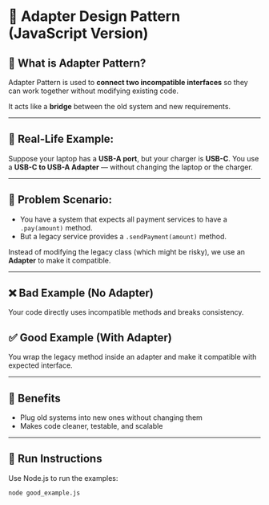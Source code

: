 # 🔌 Adapter Design Pattern (JavaScript Version)

## 📖 What is Adapter Pattern?

Adapter Pattern is used to **connect two incompatible interfaces** so they can work together without modifying existing code.

It acts like a **bridge** between the old system and new requirements.

---

## 🧠 Real-Life Example:
Suppose your laptop has a **USB-A port**, but your charger is **USB-C**. You use a **USB-C to USB-A Adapter** — without changing the laptop or the charger.

---

## 💼 Problem Scenario:
- You have a system that expects all payment services to have a `.pay(amount)` method.
- But a legacy service provides a `.sendPayment(amount)` method.

Instead of modifying the legacy class (which might be risky), we use an **Adapter** to make it compatible.

---

## ❌ Bad Example (No Adapter)
Your code directly uses incompatible methods and breaks consistency.

## ✅ Good Example (With Adapter)
You wrap the legacy method inside an adapter and make it compatible with expected interface.

---

## 🎯 Benefits
- Plug old systems into new ones without changing them
- Makes code cleaner, testable, and scalable

---

## 🚀 Run Instructions
Use Node.js to run the examples:

```bash
node good_example.js
```